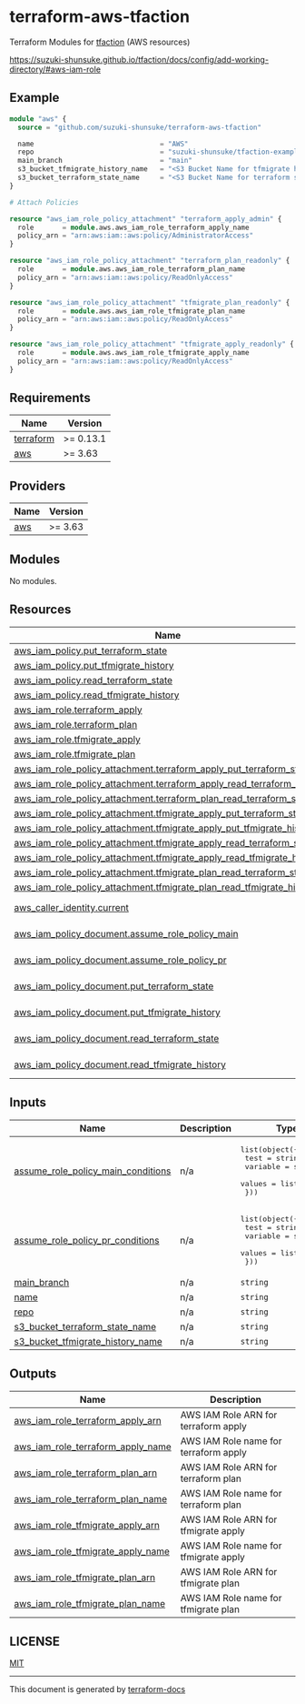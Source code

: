# terraform-aws-tfaction

Terraform Modules for [tfaction](https://github.com/suzuki-shunsuke/tfaction) (AWS resources)

https://suzuki-shunsuke.github.io/tfaction/docs/config/add-working-directory/#aws-iam-role

## Example

```tf
module "aws" {
  source = "github.com/suzuki-shunsuke/terraform-aws-tfaction"

  name                               = "AWS"
  repo                               = "suzuki-shunsuke/tfaction-example"
  main_branch                        = "main"
  s3_bucket_tfmigrate_history_name   = "<S3 Bucket Name for tfmigrate hisotry>"
  s3_bucket_terraform_state_name     = "<S3 Bucket Name for terraform state>"
}

# Attach Policies

resource "aws_iam_role_policy_attachment" "terraform_apply_admin" {
  role       = module.aws.aws_iam_role_terraform_apply_name
  policy_arn = "arn:aws:iam::aws:policy/AdministratorAccess"
}

resource "aws_iam_role_policy_attachment" "terraform_plan_readonly" {
  role       = module.aws.aws_iam_role_terraform_plan_name
  policy_arn = "arn:aws:iam::aws:policy/ReadOnlyAccess"
}

resource "aws_iam_role_policy_attachment" "tfmigrate_plan_readonly" {
  role       = module.aws.aws_iam_role_tfmigrate_plan_name
  policy_arn = "arn:aws:iam::aws:policy/ReadOnlyAccess"
}

resource "aws_iam_role_policy_attachment" "tfmigrate_apply_readonly" {
  role       = module.aws.aws_iam_role_tfmigrate_apply_name
  policy_arn = "arn:aws:iam::aws:policy/ReadOnlyAccess"
}
```

## Requirements

| Name | Version |
|------|---------|
| <a name="requirement_terraform"></a> [terraform](#requirement\_terraform) | >= 0.13.1 |
| <a name="requirement_aws"></a> [aws](#requirement\_aws) | >= 3.63 |

## Providers

| Name | Version |
|------|---------|
| <a name="provider_aws"></a> [aws](#provider\_aws) | >= 3.63 |

## Modules

No modules.

## Resources

| Name | Type |
|------|------|
| [aws_iam_policy.put_terraform_state](https://registry.terraform.io/providers/hashicorp/aws/latest/docs/resources/iam_policy) | resource |
| [aws_iam_policy.put_tfmigrate_history](https://registry.terraform.io/providers/hashicorp/aws/latest/docs/resources/iam_policy) | resource |
| [aws_iam_policy.read_terraform_state](https://registry.terraform.io/providers/hashicorp/aws/latest/docs/resources/iam_policy) | resource |
| [aws_iam_policy.read_tfmigrate_history](https://registry.terraform.io/providers/hashicorp/aws/latest/docs/resources/iam_policy) | resource |
| [aws_iam_role.terraform_apply](https://registry.terraform.io/providers/hashicorp/aws/latest/docs/resources/iam_role) | resource |
| [aws_iam_role.terraform_plan](https://registry.terraform.io/providers/hashicorp/aws/latest/docs/resources/iam_role) | resource |
| [aws_iam_role.tfmigrate_apply](https://registry.terraform.io/providers/hashicorp/aws/latest/docs/resources/iam_role) | resource |
| [aws_iam_role.tfmigrate_plan](https://registry.terraform.io/providers/hashicorp/aws/latest/docs/resources/iam_role) | resource |
| [aws_iam_role_policy_attachment.terraform_apply_put_terraform_state](https://registry.terraform.io/providers/hashicorp/aws/latest/docs/resources/iam_role_policy_attachment) | resource |
| [aws_iam_role_policy_attachment.terraform_apply_read_terraform_state](https://registry.terraform.io/providers/hashicorp/aws/latest/docs/resources/iam_role_policy_attachment) | resource |
| [aws_iam_role_policy_attachment.terraform_plan_read_terraform_state](https://registry.terraform.io/providers/hashicorp/aws/latest/docs/resources/iam_role_policy_attachment) | resource |
| [aws_iam_role_policy_attachment.tfmigrate_apply_put_terraform_state](https://registry.terraform.io/providers/hashicorp/aws/latest/docs/resources/iam_role_policy_attachment) | resource |
| [aws_iam_role_policy_attachment.tfmigrate_apply_put_tfmigrate_history](https://registry.terraform.io/providers/hashicorp/aws/latest/docs/resources/iam_role_policy_attachment) | resource |
| [aws_iam_role_policy_attachment.tfmigrate_apply_read_terraform_state](https://registry.terraform.io/providers/hashicorp/aws/latest/docs/resources/iam_role_policy_attachment) | resource |
| [aws_iam_role_policy_attachment.tfmigrate_apply_read_tfmigrate_history](https://registry.terraform.io/providers/hashicorp/aws/latest/docs/resources/iam_role_policy_attachment) | resource |
| [aws_iam_role_policy_attachment.tfmigrate_plan_read_terraform_state](https://registry.terraform.io/providers/hashicorp/aws/latest/docs/resources/iam_role_policy_attachment) | resource |
| [aws_iam_role_policy_attachment.tfmigrate_plan_read_tfmigrate_history](https://registry.terraform.io/providers/hashicorp/aws/latest/docs/resources/iam_role_policy_attachment) | resource |
| [aws_caller_identity.current](https://registry.terraform.io/providers/hashicorp/aws/latest/docs/data-sources/caller_identity) | data source |
| [aws_iam_policy_document.assume_role_policy_main](https://registry.terraform.io/providers/hashicorp/aws/latest/docs/data-sources/iam_policy_document) | data source |
| [aws_iam_policy_document.assume_role_policy_pr](https://registry.terraform.io/providers/hashicorp/aws/latest/docs/data-sources/iam_policy_document) | data source |
| [aws_iam_policy_document.put_terraform_state](https://registry.terraform.io/providers/hashicorp/aws/latest/docs/data-sources/iam_policy_document) | data source |
| [aws_iam_policy_document.put_tfmigrate_history](https://registry.terraform.io/providers/hashicorp/aws/latest/docs/data-sources/iam_policy_document) | data source |
| [aws_iam_policy_document.read_terraform_state](https://registry.terraform.io/providers/hashicorp/aws/latest/docs/data-sources/iam_policy_document) | data source |
| [aws_iam_policy_document.read_tfmigrate_history](https://registry.terraform.io/providers/hashicorp/aws/latest/docs/data-sources/iam_policy_document) | data source |

## Inputs

| Name | Description | Type | Default | Required |
|------|-------------|------|---------|:--------:|
| <a name="input_assume_role_policy_main_conditions"></a> [assume\_role\_policy\_main\_conditions](#input\_assume\_role\_policy\_main\_conditions) | n/a | <pre>list(object({<br>    test     = string<br>    variable = string<br>    values   = list(string)<br>  }))</pre> | `null` | no |
| <a name="input_assume_role_policy_pr_conditions"></a> [assume\_role\_policy\_pr\_conditions](#input\_assume\_role\_policy\_pr\_conditions) | n/a | <pre>list(object({<br>    test     = string<br>    variable = string<br>    values   = list(string)<br>  }))</pre> | `null` | no |
| <a name="input_main_branch"></a> [main\_branch](#input\_main\_branch) | n/a | `string` | `"main"` | no |
| <a name="input_name"></a> [name](#input\_name) | n/a | `string` | n/a | yes |
| <a name="input_repo"></a> [repo](#input\_repo) | n/a | `string` | n/a | yes |
| <a name="input_s3_bucket_terraform_state_name"></a> [s3\_bucket\_terraform\_state\_name](#input\_s3\_bucket\_terraform\_state\_name) | n/a | `string` | `""` | no |
| <a name="input_s3_bucket_tfmigrate_history_name"></a> [s3\_bucket\_tfmigrate\_history\_name](#input\_s3\_bucket\_tfmigrate\_history\_name) | n/a | `string` | n/a | yes |

## Outputs

| Name | Description |
|------|-------------|
| <a name="output_aws_iam_role_terraform_apply_arn"></a> [aws\_iam\_role\_terraform\_apply\_arn](#output\_aws\_iam\_role\_terraform\_apply\_arn) | AWS IAM Role ARN for terraform apply |
| <a name="output_aws_iam_role_terraform_apply_name"></a> [aws\_iam\_role\_terraform\_apply\_name](#output\_aws\_iam\_role\_terraform\_apply\_name) | AWS IAM Role name for terraform apply |
| <a name="output_aws_iam_role_terraform_plan_arn"></a> [aws\_iam\_role\_terraform\_plan\_arn](#output\_aws\_iam\_role\_terraform\_plan\_arn) | AWS IAM Role ARN for terraform plan |
| <a name="output_aws_iam_role_terraform_plan_name"></a> [aws\_iam\_role\_terraform\_plan\_name](#output\_aws\_iam\_role\_terraform\_plan\_name) | AWS IAM Role name for terraform plan |
| <a name="output_aws_iam_role_tfmigrate_apply_arn"></a> [aws\_iam\_role\_tfmigrate\_apply\_arn](#output\_aws\_iam\_role\_tfmigrate\_apply\_arn) | AWS IAM Role ARN for tfmigrate apply |
| <a name="output_aws_iam_role_tfmigrate_apply_name"></a> [aws\_iam\_role\_tfmigrate\_apply\_name](#output\_aws\_iam\_role\_tfmigrate\_apply\_name) | AWS IAM Role name for tfmigrate apply |
| <a name="output_aws_iam_role_tfmigrate_plan_arn"></a> [aws\_iam\_role\_tfmigrate\_plan\_arn](#output\_aws\_iam\_role\_tfmigrate\_plan\_arn) | AWS IAM Role ARN for tfmigrate plan |
| <a name="output_aws_iam_role_tfmigrate_plan_name"></a> [aws\_iam\_role\_tfmigrate\_plan\_name](#output\_aws\_iam\_role\_tfmigrate\_plan\_name) | AWS IAM Role name for tfmigrate plan |

## LICENSE

[MIT](LICENSE)

---

This document is generated by [terraform-docs](https://terraform-docs.io/)
